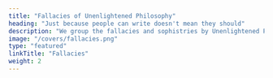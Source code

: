 ```yaml
---
title: "Fallacies of Unenlightened Philosophy"
heading: "Just because people can write doesn't mean they should"
description: "We group the fallacies and sophistries by Unenlightened Philosophers"
image: "/covers/fallacies.png"
type: "featured"
linkTitle: "Fallacies"
weight: 2
---
```

